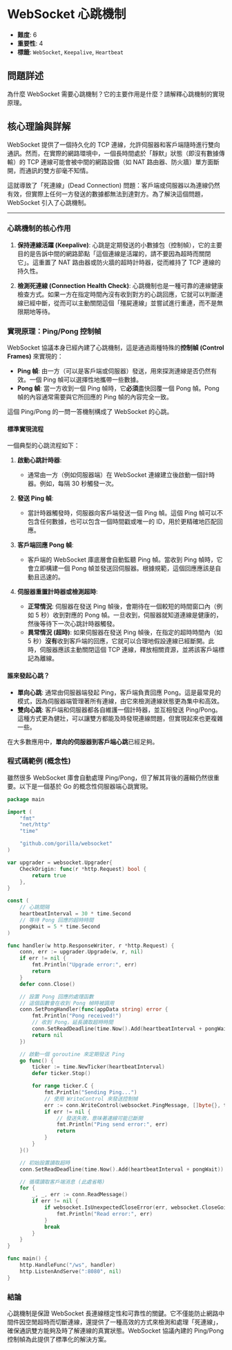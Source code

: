 # WebSocket 心跳機制

- **難度**: 6
- **重要性**: 4
- **標籤**: `WebSocket`, `Keepalive`, `Heartbeat`

## 問題詳述

為什麼 WebSocket 需要心跳機制？它的主要作用是什麼？請解釋心跳機制的實現原理。

## 核心理論與詳解

WebSocket 提供了一個持久化的 TCP 連線，允許伺服器和客戶端隨時進行雙向通訊。然而，在實際的網路環境中，一個長時間處於「靜默」狀態（即沒有數據傳輸）的 TCP 連線可能會被中間的網路設備（如 NAT 路由器、防火牆）單方面斷開，而通訊的雙方卻毫不知情。

這就導致了「死連線」(Dead Connection) 問題：客戶端或伺服器以為連線仍然有效，但實際上任何一方發送的數據都無法到達對方。為了解決這個問題，WebSocket 引入了心跳機制。

---

### 心跳機制的核心作用

1.  **保持連線活躍 (Keepalive)**:
    心跳是定期發送的小數據包（控制幀），它的主要目的是告訴中間的網路節點「這個連線是活躍的，請不要因為超時而關閉它」。這重置了 NAT 路由器或防火牆的超時計時器，從而維持了 TCP 連線的持久性。

2.  **檢測死連線 (Connection Health Check)**:
    心跳機制也是一種可靠的連線健康檢查方式。如果一方在指定時間內沒有收到對方的心跳回應，它就可以判斷連線已經中斷，從而可以主動關閉這個「殭屍連線」並嘗試進行重連，而不是無限期地等待。

### 實現原理：Ping/Pong 控制幀

WebSocket 協議本身已經內建了心跳機制，這是通過兩種特殊的**控制幀 (Control Frames)** 來實現的：

-   **Ping 幀**: 由一方（可以是客戶端或伺服器）發送，用來探測連線是否仍然有效。一個 Ping 幀可以選擇性地攜帶一些數據。
-   **Pong 幀**: 當一方收到一個 Ping 幀時，它**必須**盡快回覆一個 Pong 幀。Pong 幀的內容通常需要與它所回應的 Ping 幀的內容完全一致。

這個 Ping/Pong 的一問一答機制構成了 WebSocket 的心跳。

#### 標準實現流程

一個典型的心跳流程如下：

1.  **啟動心跳計時器**:
    -   通常由一方（例如伺服器端）在 WebSocket 連線建立後啟動一個計時器。例如，每隔 30 秒觸發一次。

2.  **發送 Ping 幀**:
    -   當計時器觸發時，伺服器向客戶端發送一個 Ping 幀。這個 Ping 幀可以不包含任何數據，也可以包含一個時間戳或唯一的 ID，用於更精確地匹配回應。

3.  **客戶端回應 Pong 幀**:
    -   客戶端的 WebSocket 庫底層會自動監聽 Ping 幀。當收到 Ping 幀時，它會立即構建一個 Pong 幀並發送回伺服器。根據規範，這個回應應該是自動且迅速的。

4.  **伺服器重置計時器或檢測超時**:
    -   **正常情況**: 伺服器在發送 Ping 幀後，會期待在一個較短的時間窗口內（例如 5 秒）收到對應的 Pong 幀。一旦收到，伺服器就知道連線是健康的，然後等待下一次心跳計時器觸發。
    -   **異常情況 (超時)**: 如果伺服器在發送 Ping 幀後，在指定的超時時間內（如 5 秒）**沒有**收到客戶端的回應，它就可以合理地假設連線已經斷開。此時，伺服器應該主動關閉這個 TCP 連線，釋放相關資源，並將該客戶端標記為離線。

#### 誰來發起心跳？

-   **單向心跳**: 通常由伺服器端發起 Ping，客戶端負責回應 Pong。這是最常見的模式，因為伺服器端管理著所有連線，由它來檢測連線狀態更為集中和高效。
-   **雙向心跳**: 客戶端和伺服器都各自維護一個計時器，並互相發送 Ping/Pong。這種方式更為健壯，可以讓雙方都能及時發現連線問題，但實現起來也更複雜一些。

在大多數應用中，**單向的伺服器到客戶端心跳**已經足夠。

### 程式碼範例 (概念性)

雖然很多 WebSocket 庫會自動處理 Ping/Pong，但了解其背後的邏輯仍然很重要。以下是一個基於 Go 的概念性伺服器端心跳實現。

```go
package main

import (
    "fmt"
    "net/http"
    "time"

    "github.com/gorilla/websocket"
)

var upgrader = websocket.Upgrader{
    CheckOrigin: func(r *http.Request) bool {
        return true
    },
}

const (
    // 心跳間隔
    heartbeatInterval = 30 * time.Second
    // 等待 Pong 回應的超時時間
    pongWait = 5 * time.Second
)

func handler(w http.ResponseWriter, r *http.Request) {
    conn, err := upgrader.Upgrade(w, r, nil)
    if err != nil {
        fmt.Println("Upgrade error:", err)
        return
    }
    defer conn.Close()

    // 設置 Pong 回應的處理函數
    // 這個函數會在收到 Pong 幀時被調用
    conn.SetPongHandler(func(appData string) error {
        fmt.Println("Pong received!")
        // 收到 Pong，延長讀取超時時間
        conn.SetReadDeadline(time.Now().Add(heartbeatInterval + pongWait))
        return nil
    })

    // 啟動一個 goroutine 來定期發送 Ping
    go func() {
        ticker := time.NewTicker(heartbeatInterval)
        defer ticker.Stop()

        for range ticker.C {
            fmt.Println("Sending Ping...")
            // 使用 WriteControl 來發送控制幀
            err := conn.WriteControl(websocket.PingMessage, []byte{}, time.Now().Add(pongWait))
            if err != nil {
                // 發送失敗，意味著連線可能已斷開
                fmt.Println("Ping send error:", err)
                return
            }
        }
    }()

    // 初始設置讀取超時
    conn.SetReadDeadline(time.Now().Add(heartbeatInterval + pongWait))

    // 循環讀取客戶端消息 (此處省略)
    for {
        _, _, err := conn.ReadMessage()
        if err != nil {
            if websocket.IsUnexpectedCloseError(err, websocket.CloseGoingAway, websocket.CloseAbnormalClosure) {
                fmt.Println("Read error:", err)
            }
            break
        }
    }
}

func main() {
    http.HandleFunc("/ws", handler)
    http.ListenAndServe(":8080", nil)
}
```

### 結論

心跳機制是保證 WebSocket 長連線穩定性和可靠性的關鍵。它不僅能防止網路中間件因空閒超時而切斷連線，還提供了一種高效的方式來檢測和處理「死連線」，確保通訊雙方能夠及時了解連線的真實狀態。WebSocket 協議內建的 Ping/Pong 控制幀為此提供了標準化的解決方案。
